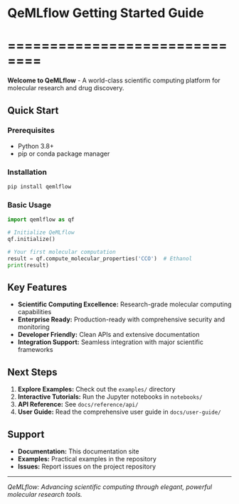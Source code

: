 # QeMLflow Getting Started Guide
# ==============================

**Welcome to QeMLflow** - A world-class scientific computing platform for molecular research and drug discovery.

## Quick Start

### Prerequisites
- Python 3.8+
- pip or conda package manager

### Installation
```bash
pip install qemlflow
```

### Basic Usage
```python
import qemlflow as qf

# Initialize QeMLflow
qf.initialize()

# Your first molecular computation
result = qf.compute_molecular_properties('CCO')  # Ethanol
print(result)
```

## Key Features

- **Scientific Computing Excellence:** Research-grade molecular computing capabilities
- **Enterprise Ready:** Production-ready with comprehensive security and monitoring
- **Developer Friendly:** Clean APIs and extensive documentation
- **Integration Support:** Seamless integration with major scientific frameworks

## Next Steps

1. **Explore Examples:** Check out the `examples/` directory
2. **Interactive Tutorials:** Run the Jupyter notebooks in `notebooks/`
3. **API Reference:** See `docs/reference/api/`
4. **User Guide:** Read the comprehensive user guide in `docs/user-guide/`

## Support

- **Documentation:** This documentation site
- **Examples:** Practical examples in the repository
- **Issues:** Report issues on the project repository

---

*QeMLflow: Advancing scientific computing through elegant, powerful molecular research tools.*

